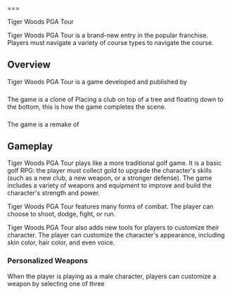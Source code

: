 
===

Tiger Woods PGA Tour

Tiger Woods PGA Tour is a brand-new entry in the popular franchise. Players must navigate a variety of course types to navigate the course.

## Overview

Tiger Woods PGA Tour is a game developed and published by                                                                                                                  
                

###   

The game is a clone of                                   Placing a club on top of a tree and floating down to the bottom, this is how the game completes the scene.

###  

The game is a remake of                                                    

  

## Gameplay

Tiger Woods PGA Tour plays like a more traditional golf game. It is a basic golf RPG: the player must collect gold to upgrade the character's skills (such as a new club, a new weapon, or a stronger defense). The game includes a variety of weapons and equipment to improve and build the character's strength and power.

Tiger Woods PGA Tour features many forms of combat. The player can choose to shoot, dodge, fight, or run.

Tiger Woods PGA Tour also adds new tools for players to customize their character. The player can customize the character's appearance, including skin color, hair color, and even voice.

### Personalized Weapons

When the player is playing as a male character, players can customize a weapon by selecting one of three
